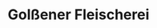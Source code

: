 ---
title: "Golßener Fleischerei"
url: /luebben-spreewald/golssener-fleischerei/
shop: Metzgerei
---